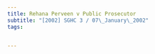 ```yaml
---
title: Rehana Perveen v Public Prosecutor 
subtitle: "[2002] SGHC 3 / 07\_January\_2002"
tags:


---
```


